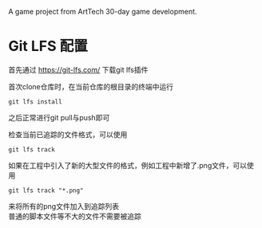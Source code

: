 A game project from ArtTech 30-day game development.
  
# Git LFS 配置
首先通过 https://git-lfs.com/ 下载git lfs插件  

首次clone仓库时，在当前仓库的根目录的终端中运行
```
git lfs install
```
之后正常进行git pull与push即可  

检查当前已追踪的文件格式，可以使用  
```
git lfs track
```


如果在工程中引入了新的大型文件的格式，例如工程中新增了.png文件，可以使用
```
git lfs track "*.png"
```
来将所有的png文件加入到追踪列表  
普通的脚本文件等不大的文件不需要被追踪
